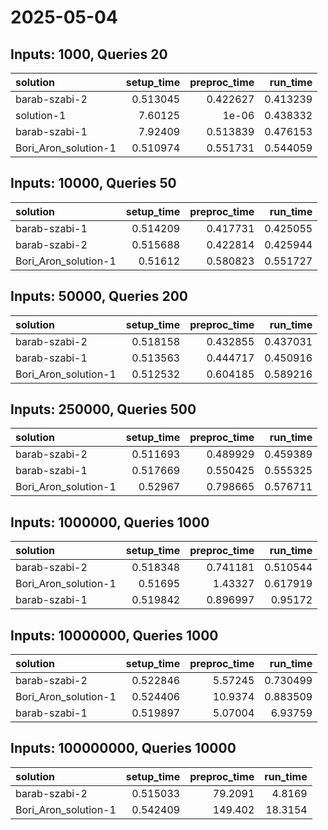 # 2025-05-04

## Inputs: 1000, Queries 20

| solution             |   setup_time |   preproc_time |   run_time |
|:---------------------|-------------:|---------------:|-----------:|
| barab-szabi-2        |     0.513045 |       0.422627 |   0.413239 |
| solution-1           |     7.60125  |       1e-06    |   0.438332 |
| barab-szabi-1        |     7.92409  |       0.513839 |   0.476153 |
| Bori_Aron_solution-1 |     0.510974 |       0.551731 |   0.544059 |

## Inputs: 10000, Queries 50

| solution             |   setup_time |   preproc_time |   run_time |
|:---------------------|-------------:|---------------:|-----------:|
| barab-szabi-1        |     0.514209 |       0.417731 |   0.425055 |
| barab-szabi-2        |     0.515688 |       0.422814 |   0.425944 |
| Bori_Aron_solution-1 |     0.51612  |       0.580823 |   0.551727 |

## Inputs: 50000, Queries 200

| solution             |   setup_time |   preproc_time |   run_time |
|:---------------------|-------------:|---------------:|-----------:|
| barab-szabi-2        |     0.518158 |       0.432855 |   0.437031 |
| barab-szabi-1        |     0.513563 |       0.444717 |   0.450916 |
| Bori_Aron_solution-1 |     0.512532 |       0.604185 |   0.589216 |

## Inputs: 250000, Queries 500

| solution             |   setup_time |   preproc_time |   run_time |
|:---------------------|-------------:|---------------:|-----------:|
| barab-szabi-2        |     0.511693 |       0.489929 |   0.459389 |
| barab-szabi-1        |     0.517669 |       0.550425 |   0.555325 |
| Bori_Aron_solution-1 |     0.52967  |       0.798665 |   0.576711 |

## Inputs: 1000000, Queries 1000

| solution             |   setup_time |   preproc_time |   run_time |
|:---------------------|-------------:|---------------:|-----------:|
| barab-szabi-2        |     0.518348 |       0.741181 |   0.510544 |
| Bori_Aron_solution-1 |     0.51695  |       1.43327  |   0.617919 |
| barab-szabi-1        |     0.519842 |       0.896997 |   0.95172  |

## Inputs: 10000000, Queries 1000

| solution             |   setup_time |   preproc_time |   run_time |
|:---------------------|-------------:|---------------:|-----------:|
| barab-szabi-2        |     0.522846 |        5.57245 |   0.730499 |
| Bori_Aron_solution-1 |     0.524406 |       10.9374  |   0.883509 |
| barab-szabi-1        |     0.519897 |        5.07004 |   6.93759  |

## Inputs: 100000000, Queries 10000

| solution             |   setup_time |   preproc_time |   run_time |
|:---------------------|-------------:|---------------:|-----------:|
| barab-szabi-2        |     0.515033 |        79.2091 |     4.8169 |
| Bori_Aron_solution-1 |     0.542409 |       149.402  |    18.3154 |